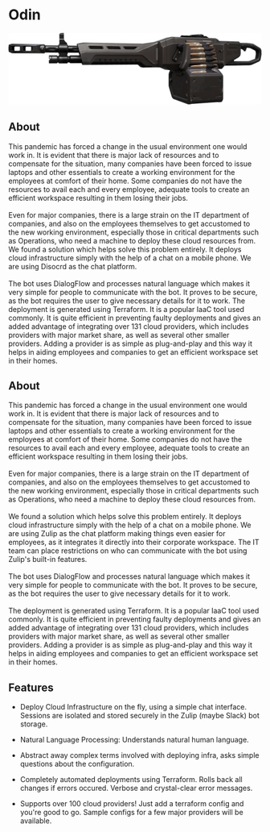 
# Odin

<img src="https://github.com/Atom-Heart-Father/odin/blob/main/assets/Odin.png"/>

## About

This pandemic has forced a change in the usual environment one would work in. It is evident that there is major lack of resources and to compensate for the situation, many companies have been forced to issue laptops and other essentials to create a working environment for the employees at comfort of their home. Some companies do not have the resources to avail each and every employee, adequate tools to create an efficient workspace resulting in them losing their jobs.
<br>
<br>
Even for major companies, there is a large strain on the IT department of companies, and also on the employees themselves to get accustomed to the new working environment, especially those in critical departments such as Operations, who need a machine to deploy these cloud resources from. We found a solution which helps solve this problem entirely. It deploys cloud infrastructure simply with the help of a chat on a mobile phone. We are using Disocrd as the chat platform.
<br>
<br>
The bot uses DialogFlow and processes natural language which makes it very simple for people to communicate with the bot. It proves to be secure, as the bot requires the user to give necessary details for it to work. The deployment is generated using Terraform. It is a popular IaaC tool used commonly. It is quite efficient in preventing faulty deployments and gives an added advantage of integrating over 131 cloud providers, which includes providers with major market share, as well as several other smaller providers. Adding a provider is as simple as plug-and-play and this way it helps in aiding employees and companies to get an efficient workspace set in their homes.

## About

This pandemic has forced a change in the usual environment one would work in. It is evident that there is major lack of resources and to compensate for the situation, many companies have been forced to issue laptops and other essentials to create a working environment for the employees at comfort of their home. Some companies do not have the resources to avail each and every employee, adequate tools to create an efficient workspace resulting in them losing their jobs.
<br>
<br>
Even for major companies, there is a large strain on the IT department of companies, and also on the employees themselves to get accustomed to the new working environment, especially those in critical departments such as Operations, who need a machine to deploy these cloud resources from.
<br>
<br>
We found a solution which helps solve this problem entirely. It deploys cloud infrastructure simply with the help of a chat on a mobile phone. We are using Zulip as the chat platform making things even easier for employees, as it integrates it directly into their corporate workspace. The IT team can place restrictions on who can communicate with the bot using Zulip's built-in features.
<br>
<br>
The bot uses DialogFlow and processes natural language which makes it very simple for people to communicate with the bot. It proves to be secure, as the bot requires the user to give necessary details for it to work.
<br>
<br>
The deployment is generated using Terraform. It is a popular IaaC tool used commonly. It is quite efficient in preventing faulty deployments and gives an added advantage of integrating over 131 cloud providers, which includes providers with major market share, as well as several other smaller providers. Adding a provider is as simple as plug-and-play and this way it helps in aiding employees and companies to get an efficient workspace set in their homes.

## Features

- Deploy Cloud Infrastructure on the fly, using a simple chat interface. Sessions are isolated and stored securely in the Zulip (maybe Slack) bot storage. 

- Natural Language Processing: Understands natural human language.

- Abstract away complex terms involved with deploying infra, asks simple questions about the configuration.

- Completely automated deployments using Terraform. Rolls back all changes if errors occured. Verbose and crystal-clear error messages.

- Supports over 100 cloud providers! Just add a terraform config and you're good to go. Sample configs for a few major providers will be available.
